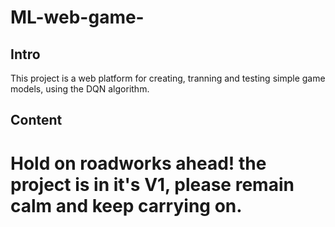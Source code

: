 # ML-web-game-
## Intro
This project is a web platform for creating, tranning and testing simple game models, using the DQN algorithm.


## Content
# Hold on roadworks ahead! the project is in it's V1, please remain calm and keep carrying on. 
